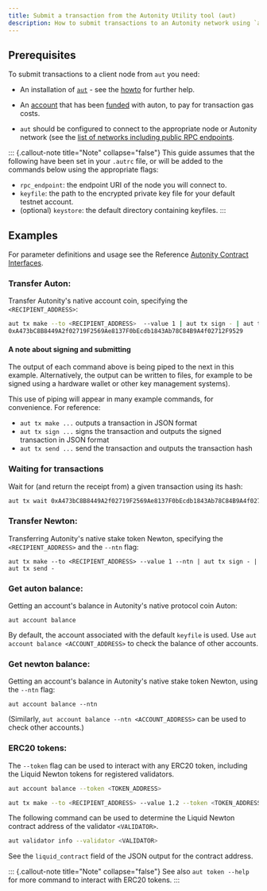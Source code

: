```yaml
---
title: Submit a transaction from the Autonity Utility tool (aut)
description: How to submit transactions to an Autonity network using `aut`, the Python3 interface to the RPC API's
---
```


## Prerequisites

To submit transactions to a client node from `aut` you need:

- An installation of [`aut`](https://github.com/autonity/aut) - see the [howto](/account-holders/setup-aut/) for further help.

- An [account](/account-holders//create-acct/) that has been [funded](/account-holders/fund-acct/) with auton, to pay for transaction gas costs.

- `aut` should be configured to connect to the appropriate node or Autonity network (see the [list of networks including public RPC endpoints](/networks/).

::: {.callout-note title="Note" collapse="false"}
This guide assumes that the following have been set in your `.autrc` file, or will be added to the commands below using the appropriate flags:
- `rpc_endpoint`: the endpoint URI of the node you will connect to.
- `keyfile`: the path to the encrypted private key file for your default testnet account.
- (optional) `keystore`: the default directory containing keyfiles.
:::

## Examples

For parameter definitions and usage see the Reference [Autonity Contract Interfaces](/reference/api/).

### Transfer Auton:

Transfer Autonity's native account coin, specifying the `<RECIPIENT_ADDRESS>`:

```bash
aut tx make --to <RECIPIENT_ADDRESS>  --value 1 | aut tx sign - | aut tx send -
0xA473bC8B8449A2f02719F2569Ae8137F0bEcdb1843Ab78C84B9A4f02712F9529
```

#### A note about signing and submitting

The output of each command above is being piped to the next in this example.  Alternatively, the output can be written to files, for example to be signed using a hardware wallet or other key management systems).

This use of piping will appear in many example commands, for convenience.  For reference:
- `aut tx make ...` outputs a transaction in JSON format
- `aut tx sign ...` signs the transaction and outputs the signed transaction in JSON format
- `aut tx send ...` send the transaction and outputs the transaction hash

### Waiting for transactions

Wait for (and return the receipt from) a given transaction using its hash:
```bash
aut tx wait 0xA473bC8B8449A2f02719F2569Ae8137F0bEcdb1843Ab78C84B9A4f02712F9529
```

### Transfer Newton:

Transferring Autonity's native stake token Newton, specifying the `<RECIPIENT_ADDRESS>` and the `--ntn` flag:

```console
aut tx make --to <RECIPIENT_ADDRESS> --value 1 --ntn | aut tx sign - | aut tx send -
```

### Get auton balance:

Getting an account's balance in Autonity's native protocol coin Auton:

```console
aut account balance
```

By default, the account associated with the default `keyfile` is used.  Use `aut account balance <ACCOUNT_ADDRESS>` to check the balance of other accounts.

### Get newton balance:

Getting an account's balance in Autonity's native stake token Newton, using the `--ntn` flag:

```console
aut account balance --ntn
```

(Similarly, `aut account balance --ntn <ACCOUNT_ADDRESS>` can be used to check other accounts.)

### ERC20 tokens:

The `--token` flag can be used to interact with any ERC20 token, including the Liquid Newton tokens for registered validators.

```bash
aut account balance --token <TOKEN_ADDRESS>
```
```bash
aut tx make --to <RECIPIENT_ADDRESS> --value 1.2 --token <TOKEN_ADDRESS> | aut tx sign - | aut tx send -
```

The following command can be used to determine the Liquid Newton contract address of the validator `<VALIDATOR>`.

```bash
aut validator info --validator <VALIDATOR>
```

See the `liquid_contract` field of the JSON output for the contract address.

::: {.callout-note title="Note" collapse="false"}
See also `aut token --help` for more command to interact with ERC20 tokens.
:::
